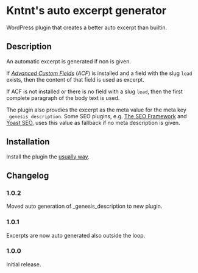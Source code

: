 # Kntnt's auto excerpt generator

WordPress plugin that creates a better auto excerpt than builtin.

## Description

An automatic excerpt is generated if non is given.

If *[Advanced Custom Fields](https://wordpress.org/plugins/advanced-custom-fields/)* (*ACF*) is installed and a field with the slug `lead` exists, then the content of that field is used as excerpt.

If ACF is not installed or there is no field with a slug `lead`, then the first complete paragraph of the body text is used.

The plugin also provdies the excerpt as the meta value for the meta key `_genesis_description`. Some SEO plugins, e.g. [The SEO Framework](https://sv.wordpress.org/plugins/autodescription/) and [Yoast SEO](https://sv.wordpress.org/plugins/wordpress-seo/), uses this value as fallback if no meta description is given.

## Installation

Install the plugin the [usually way](https://codex.wordpress.org/Managing_Plugins#Installing_Plugins).

## Changelog

### 1.0.2

Moved auto generation of _genesis_description to new plugin.

### 1.0.1

Excerpts are now auto generated also outside the loop.

### 1.0.0

Initial release.
